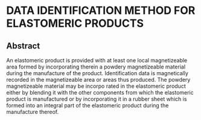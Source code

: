 # DATA IDENTIFICATION METHOD FOR ELASTOMERIC PRODUCTS

## Abstract
An elastomeric product is provided with at least one local magnetizeable area formed by incorporating therein a powdery magnetizeable material during the manufacture of the product. Identification data is magnetically recorded in the magnetizeable area or areas thus produced. The powdery magnetizeable material may be incorpo rated in the elastomeric product either by blending it with the other components from which the elastomeric product is manufactured or by incorporating it in a rubber sheet which is formed into an integral part of the elastomeric product during the manufacture thereof.
